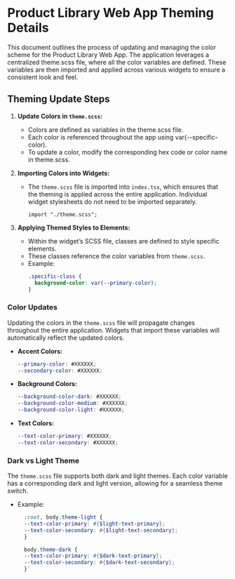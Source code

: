 # Product Library Web App Theming Details 
This document outlines the process of updating and managing the color scheme for the Product Library Web App. The application leverages a centralized theme.scss file, where all the color variables are defined. These variables are then imported and applied across various widgets to ensure a consistent look and feel.

## Theming Update Steps
1. **Update Colors in `theme.scss`:**
    - Colors are defined as variables in the theme.scss file.
    - Each color is referenced throughout the app using var(--specific-color).
    - To update a color, modify the corresponding hex code or color name in theme.scss.

2. **Importing Colors into Widgets:**
   - The `theme.scss` file is imported into `index.tsx`, which ensures that the theming is applied across the entire application. Individual widget stylesheets do not need to be imported separately.
     ```tsx
     import "./theme.scss";
     ```

3. **Applying Themed Styles to Elements:**
   - Within the widget’s SCSS file, classes are defined to style specific elements.
   - These classes reference the color variables from `theme.scss`.
   - Example:
     ```scss
     .specific-class {
       background-color: var(--primary-color);
     }
     ```

### Color Updates 
Updating the colors in the `theme.scss` file will propagate changes throughout the entire application. Widgets that import these variables will automatically reflect the updated colors.

- **Accent Colors:**
  ```scss
  --primary-color: #XXXXXX;
  --secondary-color: #XXXXXX;
- **Background Colors:**
    ```scss
  --background-color-dark: #XXXXXX;
  --background-color-medium: #XXXXXX;
  --background-color-light: #XXXXXX;
- **Text Colors:**
    ```scss
    --text-color-primary: #XXXXXX;
    --text-color-secondary: #XXXXXX;    
### Dark vs Light Theme
The `theme.scss` file supports both dark and light themes. Each color variable has a corresponding dark and light version, allowing for a seamless theme switch.

- Example:
  ```scss
    :root, body.theme-light {
    --text-color-primary: #{$light-text-primary};
    --text-color-secondary: #{$light-text-secondary};
    }

    body.theme-dark {
    --text-color-primary: #{$dark-text-primary};
    --text-color-secondary: #{$dark-text-secondary};
    }`